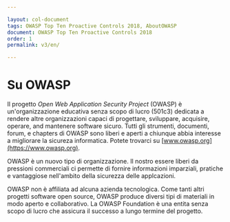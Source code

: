 ```yaml
---

layout: col-document
tags: OWASP Top Ten Proactive Controls 2018, AboutOWASP
document: OWASP Top Ten Proactive Controls 2018
order: 1
permalink: v3/en/

---
```

Su OWASP
===========

Il progetto *Open Web Application Security Project* (OWASP) è un'organizzazione educativa senza scopo di lucro (501c3) 
dedicata a rendere altre organizzazioni capaci di progettare, sviluppare, acquisire, operare, and mantenere software 
sicuro. Tutti gli strumenti, documenti, forum, e chapters di OWASP sono liberi e aperti a chiunque abbia interesse a 
migliorare la sicureza informatica. Potete trovarci su [www.owasp.org](https://www.owasp.org).

OWASP è un nuovo tipo di organizzazione. Il nostro essere liberi da pressioni commerciali ci permette di fornire 
informazioni imparziali, pratiche e vantaggiose nell'ambito della sicurezza delle applcazioni.

OWASP non è affiliata ad alcuna azienda tecnologica. Come tanti altri progetti software open source, OWASP produce 
diversi tipi di materiali in modo aperto e collaborativo. La OWASP Foundation è una entita senza scopo di lucro che 
assicura il successo a lungo termine del progetto.
